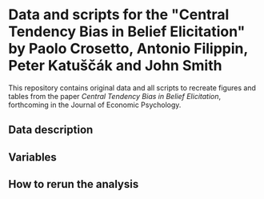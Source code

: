 # Data and scripts for the "Central Tendency Bias in Belief Elicitation" by Paolo Crosetto, Antonio Filippin, Peter Katuščák and John Smith

This repository contains original data and all scripts to recreate figures and tables from the paper *Central Tendency Bias in Belief Elicitation*, forthcoming in the Journal of Economic Psychology. 

## Data description

## Variables

## How to rerun the analysis
